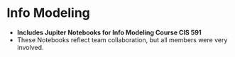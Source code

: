 # Info Modeling
* **Includes Jupiter Notebooks for Info Modeling Course CIS 591**
* These Notebooks reflect team collaboration, but all members were very involved.
